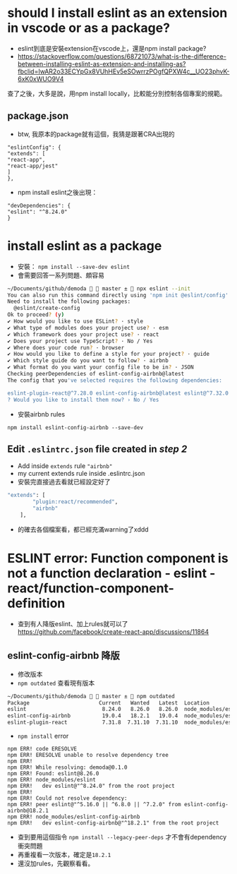 # should I install eslint as an extension in vscode or as a package?

- eslint到底是安裝extension在vscode上，還是npm install package?
- https://stackoverflow.com/questions/68721073/what-is-the-difference-between-installing-eslint-as-extension-and-installing-as?fbclid=IwAR2o33ECYpGx8VUhHEv5eSOwrrzPOgfQPXW4c__UO23phvK-6xK0xWUO9V4

查了之後，大多是說，用npm install locally，比較能分別控制各個專案的規範。

## package.json
- btw, 我原本的package就有這個，我猜是跟著CRA出現的
```
"eslintConfig": {
"extends": [
"react-app",
"react-app/jest"
]
},
```
- npm install eslint之後出現：
```
"devDependencies": {
"eslint": "^8.24.0"
}
```

# install eslint as a package
- 安裝： `npm install --save-dev eslint`
- 會需要回答一系列問題、頗容易

```bash
~/Documents/github/demoda   master ±  npx eslint --init
You can also run this command directly using 'npm init @eslint/config'.
Need to install the following packages:
  @eslint/create-config
Ok to proceed? (y) 
✔ How would you like to use ESLint? · style
✔ What type of modules does your project use? · esm
✔ Which framework does your project use? · react
✔ Does your project use TypeScript? · No / Yes
✔ Where does your code run? · browser
✔ How would you like to define a style for your project? · guide
✔ Which style guide do you want to follow? · airbnb
✔ What format do you want your config file to be in? · JSON
Checking peerDependencies of eslint-config-airbnb@latest
The config that you've selected requires the following dependencies:

eslint-plugin-react@^7.28.0 eslint-config-airbnb@latest eslint@^7.32.0 || ^8.2.0 eslint-plugin-import@^2.25.3 eslint-plugin-jsx-a11y@^6.5.1 eslint-plugin-react-hooks@^4.3.0
? Would you like to install them now? › No / Yes
```

- 安裝airbnb rules

`npm install eslint-config-airbnb --save-dev`

## Edit `.eslintrc.json` file created in *step 2*

- Add inside `extends` rule `"airbnb"`
- my current extends rule inside .eslintrc.json
- 安裝完直接過去看就已經設定好了

```bash
"extends": [
        "plugin:react/recommended",
        "airbnb"
    ],
```
- 的確去各個檔案看，都已經充滿warning了xddd

# ESLINT error: Function component is not a function declaration - eslint - react/function-component-definition 
- 查到有人降版eslint、加上rules就可以了
https://github.com/facebook/create-react-app/discussions/11864

## eslint-config-airbnb 降版
- 修改版本 
- `npm outdated` 查看現有版本
```bash
~/Documents/github/demoda   master ±  npm outdated
Package                      Current   Wanted   Latest  Location                                  Depended by
eslint                        8.24.0   8.26.0   8.26.0  node_modules/eslint                       demoda
eslint-config-airbnb          19.0.4   18.2.1   19.0.4  node_modules/eslint-config-airbnb         demoda
eslint-plugin-react           7.31.8  7.31.10  7.31.10  node_modules/eslint-plugin-react
```
- `npm install` error
```
npm ERR! code ERESOLVE
npm ERR! ERESOLVE unable to resolve dependency tree
npm ERR! 
npm ERR! While resolving: demoda@0.1.0
npm ERR! Found: eslint@8.26.0
npm ERR! node_modules/eslint
npm ERR!   dev eslint@"^8.24.0" from the root project
npm ERR! 
npm ERR! Could not resolve dependency:
npm ERR! peer eslint@"^5.16.0 || ^6.8.0 || ^7.2.0" from eslint-config-airbnb@18.2.1
npm ERR! node_modules/eslint-config-airbnb
npm ERR!   dev eslint-config-airbnb@"^18.2.1" from the root project
```
- 查到要用這個指令 `npm install --legacy-peer-deps` 才不會有dependency衝突問題
- 再重複看一次版本，確定是`18.2.1`
- 還沒加rules，先觀察看看。


